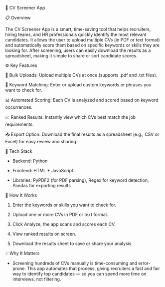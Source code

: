 🧠 CV Screener App

📋 Overview

  The CV Screener App is a smart, time-saving tool that helps recruiters, hiring teams, and HR professionals quickly identify the most relevant candidates. It allows the user to upload multiple CVs (in PDF or    text format) and automatically score them based on specific keywords or skills they are looking for. After screening, users can easily download the results as a spreadsheet, making it simple to share or sort   candidate scores.

⚙️ Key Features

  📂 Bulk Uploads: Upload multiple CVs at once (supports .pdf and .txt files).

  🧩 Keyword Matching: Enter or upload custom keywords or phrases you want to check for.

  📊 Automated Scoring: Each CV is analyzed and scored based on keyword occurrences.

  📈 Ranked Results: Instantly view which CVs best match the job requirements.

  📥 Export Option: Download the final results as a spreadsheet (e.g., CSV or Excel) for easy review and sharing.


🧰 Tech Stack

-  Backend: Python

-  Frontend: HTML + JavaScript

-  Libraries: PyPDF2 (for PDF parsing), Regex for keyword detection, Pandas for exporting results

🚀 How It Works

  1.  Enter the keywords or skills you want to check for.
     
  3.  Upload one or more CVs in PDF or text format.
  
  4.  Click Analyze, the app scans and scores each CV.
  
  5.  View ranked results on screen.
  
  6.  Download the results sheet to save or share your analysis.

💡 Why It Matters

-  Screening hundreds of CVs manually is time-consuming and error-prone. This app automates that process, giving recruiters a fast and fair way to identify top candidates — so you can spend more time on interviews, not filtering.
